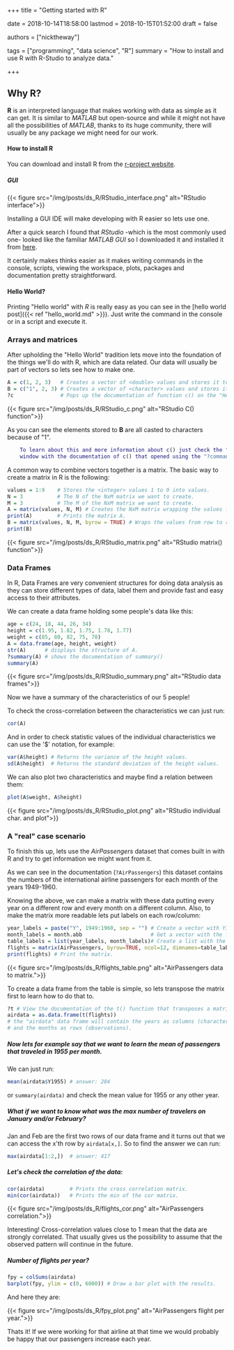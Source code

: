 +++
title = "Getting started with R"

date = 2018-10-14T18:58:00
lastmod = 2018-10-15T01:52:00
draft = false

authors = ["nicktheway"]

tags = ["programming", "data science", "R"]
summary = "How to install and use R with R-Studio to analyze data."

+++

## Why R?
**R** is an interpreted language that makes working with data as simple as it can get. It is similar to *MATLAB* but
open-source and while it might not have all the possibilities of *MATLAB*, thanks to its huge community, there will usually be
any package we might need for our work.

#### How to install R
You can download and install R from the [r-project website](https://www.r-project.org/).

##### GUI
{{< figure src="/img/posts/ds_R/RStudio_interface.png" alt="RStudio interface">}}

Installing a GUI IDE will make developing with R easier so lets use one. 

After a quick search I found that *RStudio* -which is the most commonly used one- looked like the familiar *MATLAB GUI* so 
I downloaded it and installed it from [here](https://www.rstudio.com/products/rstudio/download/#download).

It certainly makes thinks easier as it makes writing commands in the console, scripts, viewing the workspace, plots, packages
and documentation pretty straightforward.

#### Hello World?
Printing "Hello world" with *R* is really easy as you can see in the [hello world post]({{< ref "hello_world.md" >}}).
Just write the command in the console or in a script and execute it.

### Arrays and matrices
After upholding the "Hello World" tradition lets move into the foundation of the things we'll do with R, which are data related.
Our data will usually be part of vectors so lets see how to make one.

```r
A = c(1, 2, 3)   # Creates a vector of <double> values and stores it to A.
B = c("1", 2, 3) # Creates a vector of <character> values and stores it to B.
?c               # Pops up the documentation of function c() on the "Help" window.
```

{{< figure src="/img/posts/ds_R/RStudio_c.png" alt="RStudio C() function">}}

As you can see the elements stored to **B** are all casted to characters because of "1".
```MATLAB
    To learn about this and more information about c() just check the "Help" 
    window with the documentation of c() that opened using the "?command" notation.
```
A common way to combine vectors together is a matrix. The basic way to create a matrix in R is the following:
```r
values = 1:9    # Stores the <integer> values 1 to 9 into values.
N = 3           # The N of the NxM matrix we want to create.
M = 3           # The M of the NxM matrix we want to create.
A = matrix(values, N, M) # Creates the NxM matrix wrapping the values from col to col.
print(A)        # Prints the matrix A.
B = matrix(values, N, M, byrow = TRUE) # Wraps the values from row to row.
print(B)        
```

{{< figure src="/img/posts/ds_R/RStudio_matrix.png" alt="RStudio matrix() function">}}

### Data Frames
In R, Data Frames are very convenient structures for doing data analysis as they can store different types of data, label
them and provide fast and easy access to their attributes.

We can create a data frame holding some people's data like this:
```r
age = c(24, 18, 44, 26, 34)
height = c(1.95, 1.82, 1.75, 1.78, 1.77)
weight = c(85, 80, 82, 75, 78)
A = data.frame(age, height, weight)
str(A)      # displays the structure of A.
?summary(A) # shows the documentation of summary()
summary(A)
```
{{< figure src="/img/posts/ds_R/RStudio_summary.png" alt="RStudio data frames">}}

Now we have a summary of the characteristics of our 5 people!

To check the cross-correlation between the characteristics we can just run:
```r
cor(A)
```

And in order to check statistic values of the individual characteristics we can use the '$' notation, for example:
```r
var(A$height) # Returns the variance of the height values.
sd(A$height)  # Returns the standard deviation of the height values.
```

We can also plot two characteristics and maybe find a relation between them:
```r
plot(A$weight, A$height)
```

{{< figure src="/img/posts/ds_R/RStudio_plot.png" alt="RStudio individual char. and plot">}}

### A "real" case scenario
To finish this up, lets use the *AirPassengers* dataset that comes built in with R and try to get
information we might want from it.

As we can see in the documentation (```?AirPassengers```) this dataset contains
the numbers of the international airline passengers for each month of the years 1949-1960.

Knowing the above, we can make a matrix with these data putting every year on a different row
and every month on a different column. Also, to make the matrix more readable lets put labels
on each row/column:

```r
year_labels = paste("Y", 1949:1960, sep = "") # Create a vector with Y19xx character elements.
month_labels = month.abb                      # Get a vector with the first 3 letters of each month.
table_labels = list(year_labels, month_labels)# Create a list with the two vectors.
flights = matrix(AirPassengers, byrow=TRUE, ncol=12, dimnames=table_labels) # Create the matrix.
print(flights) # Print the matrix.
```

{{< figure src="/img/posts/ds_R/flights_table.png" alt="AirPassengers data to matrix.">}}

To create a data frame from the table is simple, so lets transpose the matrix first to learn
how to do that to.
```r
?t # View the documentation of the t() function that transposes a matrix.
airdata = as.data.frame(t(flights))
# the "airdata" data frame will contain the years as columns (characteristics)
# and the months as rows (observations).
```

##### Now lets for example say that we want to learn the mean of passengers that traveled in 1955 per month.
We can just run:
```r
mean(airdata$Y1955) # answer: 284
```
or ```summary(airdata)``` and check the mean value for 1955 or any other year.

##### What if we want to know what was the max number of travelers on January and/or February?

Jan and Feb are the first two rows of our data frame and it turns out that we can access
the x'th row by ```airdata[x,]```. So to find the answer we can run:
```r
max(airdata[1:2,])  # answer: 417
```

##### Let's check the correlation of the data:
```r
cor(airdata)        # Prints the cross correlation matrix.
min(cor(airdata))   # Prints the min of the cor matrix.
```

{{< figure src="/img/posts/ds_R/flights_cor.png" alt="AirPassengers correlation.">}}

Interesting! Cross-correlation values close to 1 mean that the data are strongly correlated.
That usually gives us the possibility to assume that the observed pattern will continue in the future.

##### Number of flights per year?
```r
fpy = colSums(airdata)
barplot(fpy, ylim = c(0, 6000)) # Draw a bar plot with the results.
```
And here they are:

{{< figure src="/img/posts/ds_R/fpy_plot.png" alt="AirPassengers flight per year.">}}

Thats it! If we were working for that airline at that time we would probably be happy that
our passengers increase each year.
